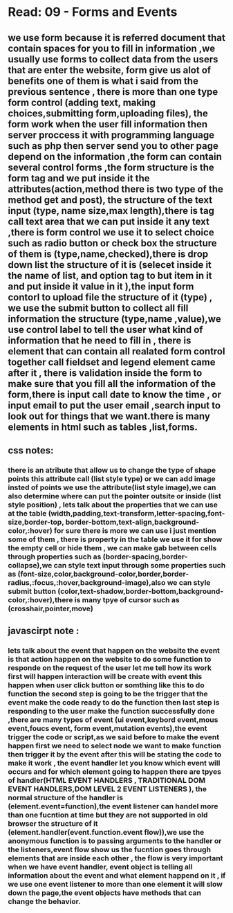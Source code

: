 # Read: 09 - Forms and Events




## we  use form because it is referred document that contain spaces for you to fill in information ,we usually use forms to collect data from the users that are enter the website, form give us alot of benefits one of them is what i said from the previous sentence , there is more than one type form control (adding text, making choices,submitting form,uploading files), the form  work when the user fill information then server proccess it with programming language such as php then server send you to other page depend on the information ,the form can contain several control forms ,the form structure is the form tag and we put inside it the attributes(action,method there is two type of the method get and post), the structure of the text input (type, name size,max length),there is tag call text area that we can put inside it any text ,there is form control we use it to select choice such as radio button or check box the structure of them is (type,name,checked),there is drop down list the structure of it is (selecet inside it the name of list, and option tag to but item in it and put inside it value in it ),the input form contorl  to upload file the structure of it (type) , we use the submit button  to collect all fill information  the structure (type,name ,value),we use control label to tell the user what kind of information that he need to fill in , there is element that can contain all realated form control together call fieldset and legend element came after it  , there is validation inside the form to make sure that you fill all the information of the form,there is input call date to know the time , or input email to put the user email ,search input to look out for things that we want.there is many elements in html such as tables ,list,forms.

## css notes:
### there is an atribute that allow us to change the type of shape points this attribute call (list style type) or we can add image insted of points we use the attribute(list style image),we can also determine where can put the pointer outsite or inside (list style position) , lets talk about the properties that we can use at the table (width,padding,text-transform,letter-spacing,font-size,border-top, border-bottom,text-align,background-color,:hover) for sure there is more we can use i just mention some of them , there is property in the table we use it for show the empty cell or hide them , we can make gab between cells through properties such as (border-spacing,border-collapse),we can style text input through some properties such as (font-size,color,background-color,border,border-radius,:focus,:hover,background-image),also we can style submit button (color,text-shadow,border-bottom,background-color,:hover),there is many tpye of cursor such as (crosshair,pointer,move)


## javascirpt note : 
### lets talk about the event that happen on the website the event is that action happen on the website to do some function  to responde on the request of the user let me tell how its work first will happen interaction will be create with event this happen when user click button or somthing  like this to do function the second step is going to be the trigger that the event make the code ready to do the function then last step is responding to the user make the function successfully done ,there are many types of event (ui event,keybord event,mous event,foucs event, form event,mutation events),the event trigger the code or script,as we said before to make the event happen first we need to select node we want to make function then trigger it by the event after this will be stating the code to make it work , the event handler let you know which event will occurs and for which element going to happen there are tpyes of handler(HTML EVENT HANDLERS , TRADITIONAL DOM EVENT HANDLERS,DOM LEVEL 2 EVENT LISTENERS  ), the normal structure of the handler is (element.event=function),the event listener can handel more than one fucntion at time but they are not supported in old browser the structure of it (element.handler(event.function.event flow)),we use the anonymous function is to passing arguments to the handler or the listeners,event flow show us the fucntion goes through elements that are inside each other , the flow is very important when we have event handler, event object is telling all information about the event and what element happend on it , if we use one event listener  to more than one element it will slow down the page,the event objects have methods that can change the behavior.
